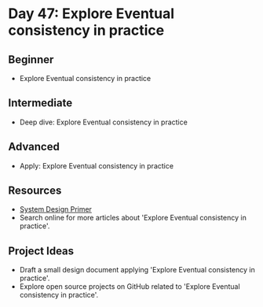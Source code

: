 # Day 47: Explore Eventual consistency in practice

## Beginner
- Explore Eventual consistency in practice

## Intermediate
- Deep dive: Explore Eventual consistency in practice

## Advanced
- Apply: Explore Eventual consistency in practice

## Resources
- [System Design Primer](https://github.com/donnemartin/system-design-primer#eventual-consistency)
- Search online for more articles about 'Explore Eventual consistency in practice'.

## Project Ideas
- Draft a small design document applying 'Explore Eventual consistency in practice'.
- Explore open source projects on GitHub related to 'Explore Eventual consistency in practice'.
